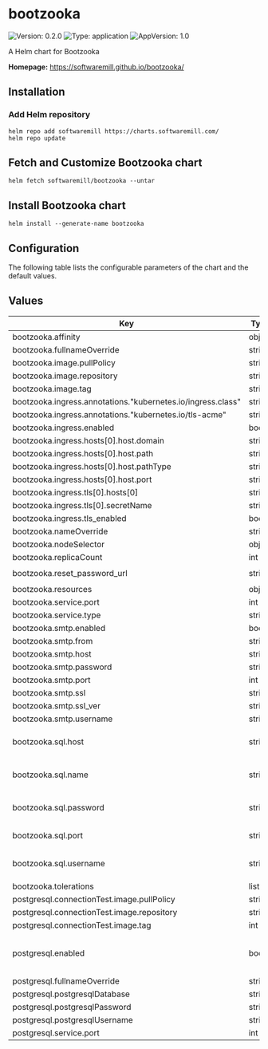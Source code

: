 # bootzooka

![Version: 0.2.0](https://img.shields.io/badge/Version-0.2.0-informational?style=flat-square) ![Type: application](https://img.shields.io/badge/Type-application-informational?style=flat-square) ![AppVersion: 1.0](https://img.shields.io/badge/AppVersion-1.0-informational?style=flat-square)

A Helm chart for Bootzooka

**Homepage:** <https://softwaremill.github.io/bootzooka/>

## Installation

### Add Helm repository

```
helm repo add softwaremill https://charts.softwaremill.com/
helm repo update
```

## Fetch and Customize Bootzooka chart
```
helm fetch softwaremill/bootzooka --untar
```

## Install Bootzooka chart

```
helm install --generate-name bootzooka
```

## Configuration

The following table lists the configurable parameters of the chart and the default values.

## Values

| Key | Type | Default | Description |
|-----|------|---------|-------------|
| bootzooka.affinity | object | `{}` |  |
| bootzooka.fullnameOverride | string | `""` |  |
| bootzooka.image.pullPolicy | string | `"Always"` |  |
| bootzooka.image.repository | string | `"softwaremill/bootzooka"` |  |
| bootzooka.image.tag | string | `"latest"` |  |
| bootzooka.ingress.annotations."kubernetes.io/ingress.class" | string | `"nginx"` |  |
| bootzooka.ingress.annotations."kubernetes.io/tls-acme" | string | `"true"` |  |
| bootzooka.ingress.enabled | bool | `true` |  |
| bootzooka.ingress.hosts[0].host.domain | string | `"bootzooka.example.com"` |  |
| bootzooka.ingress.hosts[0].host.path | string | `"/"` |  |
| bootzooka.ingress.hosts[0].host.pathType | string | `"ImplementationSpecific"` |  |
| bootzooka.ingress.hosts[0].host.port | string | `"http"` |  |
| bootzooka.ingress.tls[0].hosts[0] | string | `"bootzooka.example.com"` |  |
| bootzooka.ingress.tls[0].secretName | string | `"bootzooka-tls"` |  |
| bootzooka.ingress.tls_enabled | bool | `false` |  |
| bootzooka.nameOverride | string | `""` |  |
| bootzooka.nodeSelector | object | `{}` |  |
| bootzooka.replicaCount | int | `1` |  |
| bootzooka.reset_password_url | string | `"https://bootzooka.example.com/password-reset?code=%s"` |  |
| bootzooka.resources | object | `{}` |  |
| bootzooka.service.port | int | `8080` |  |
| bootzooka.service.type | string | `"ClusterIP"` |  |
| bootzooka.smtp.enabled | bool | `true` |  |
| bootzooka.smtp.from | string | `"hello@bootzooka.example.com"` |  |
| bootzooka.smtp.host | string | `"server.example.com"` |  |
| bootzooka.smtp.password | string | `"bootzooka"` |  |
| bootzooka.smtp.port | int | `465` |  |
| bootzooka.smtp.ssl | string | `"true"` |  |
| bootzooka.smtp.ssl_ver | string | `"false"` |  |
| bootzooka.smtp.username | string | `"server.example.com"` |  |
| bootzooka.sql.host | string | `"{{ .Values.postgresql.fullnameOverride }}"` | Value will be taken from 'postgresql.fullnameOverride' setting |
| bootzooka.sql.name | string | `"{{ .Values.postgresql.postgresqlDatabase }}"` | Value will be taken from 'postgresql.postgresqlDatabase' setting |
| bootzooka.sql.password | string | `"{{ .Values.postgresql.postgresqlPassword }}"` | Value will be taken from 'postgresql.postgresqlPassword' setting |
| bootzooka.sql.port | string | `"{{ .Values.postgresql.service.port }}"` | Value will be taken from 'postgresql.service.port' setting |
| bootzooka.sql.username | string | `"{{ .Values.postgresql.postgresqlUsername }}"` | Value will be taken from 'postgresql.postgresqlUsername' setting |
| bootzooka.tolerations | list | `[]` |  |
| postgresql.connectionTest.image.pullPolicy | string | `"IfNotPresent"` |  |
| postgresql.connectionTest.image.repository | string | `"bitnami/postgresql"` |  |
| postgresql.connectionTest.image.tag | int | `11` |  |
| postgresql.enabled | bool | `true` | Disable if you already have PostgreSQL running in cluster where Bootzooka chart is being deployed |
| postgresql.fullnameOverride | string | `"bootzooka-pgsql-postgresql"` |  |
| postgresql.postgresqlDatabase | string | `"bootzooka"` |  |
| postgresql.postgresqlPassword | string | `"bootzooka"` |  |
| postgresql.postgresqlUsername | string | `"postgres"` |  |
| postgresql.service.port | int | `5432` |  |
